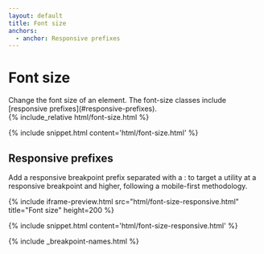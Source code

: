 ```yaml
---
layout: default
title: Font size
anchors:
  - anchor: Responsive prefixes
---
```


# Font size

<div class="va-introtext" markdown="1">
Change the font size of an element. The font-size classes include [responsive prefixes](#responsive-prefixes).
</div>

<div class="site-c-showcase">
{% include_relative html/font-size.html %}
</div>

{% include snippet.html content='html/font-size.html' %}

## Responsive prefixes

Add a responsive breakpoint prefix separated with a : to target a utility at a responsive breakpoint and higher, following a mobile-first methodology.

{% include iframe-preview.html src="html/font-size-responsive.html" title="Font size" height=200 %}

{% include snippet.html content='html/font-size-responsive.html' %}

{% include _breakpoint-names.html %}